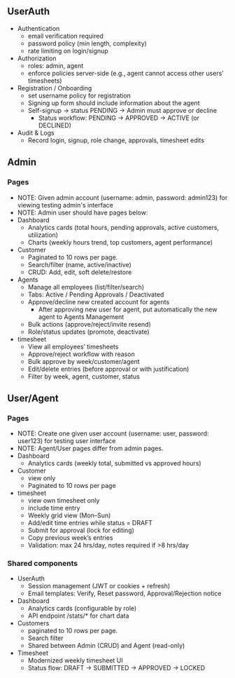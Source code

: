 ## UserAuth ##
- Authentication
    - email verification required
    - password policy (min length, complexity)
    - rate limiting on login/signup
- Authorization
    - roles: admin, agent
    - enforce policies server-side (e.g., agent cannot access other users’ timesheets)
- Registration / Onboarding
    - set username policy for registration
    - Signing up form should include information about the agent
    - Self-signup → status PENDING → Admin must approve or decline
        - Status workflow: PENDING → APPROVED → ACTIVE (or DECLINED)
- Audit & Logs
    - Record login, signup, role change, approvals, timesheet edits

## Admin ###
### Pages ###
- NOTE: Given admin account (username: admin, password: admin123) for viewing testing admin's interface
- NOTE: Admin user should have pages below: 
- Dashboard
    - Analytics cards (total hours, pending approvals, active customers, utilization)
    - Charts (weekly hours trend, top customers, agent performance)
- Customer
    - Paginated to 10 rows per page.
    - Search/filter (name, active/inactive)
    - CRUD: Add, edit, soft delete/restore
- Agents
    - Manage all employees (list/filter/search)
    - Tabs: Active / Pending Approvals / Deactivated
    - Approve/decline new created account for agents
        - After approving new user for agent, put automatically the new agent to Agents Management 
    - Bulk actions (approve/reject/invite resend)
    - Role/status updates (promote, deactivate)
- timesheet
    - View all employees’ timesheets
    - Approve/reject workflow with reason
    - Bulk approve by week/customer/agent
    - Edit/delete entries (before approval or with justification)
    - Filter by week, agent, customer, status 


## User/Agent ##
### Pages ###
- NOTE: Create one given user account (username: user, password: user123) for testing user interface
- NOTE: Agent/User pages differ from admin pages. 
- Dashboard
    - Analytics cards (weekly total, submitted vs approved hours)
- Customer
    - view only
    - Paginated to 10 rows per page
- timesheet
    - view own timesheet only
    - include time entry
    - Weekly grid view (Mon–Sun)
    - Add/edit time entries while status = DRAFT
    - Submit for approval (lock for editing)
    - Copy previous week’s entries
    - Validation: max 24 hrs/day, notes required if >8 hrs/day

### Shared components ###
- UserAuth
    - Session management (JWT or cookies + refresh)
    - Email templates: Verify, Reset password, Approval/Rejection notice
- Dashboard
    - Analytics cards (configurable by role)
    - API endpoint /stats/* for chart data
- Customers
    - paginated to 10 rows per page.
    - Search filter
    - Shared between Admin (CRUD) and Agent (read-only)
- Timesheet
    - Modernized weekly timesheet UI
    - Status flow: DRAFT → SUBMITTED → APPROVED → LOCKED
    


